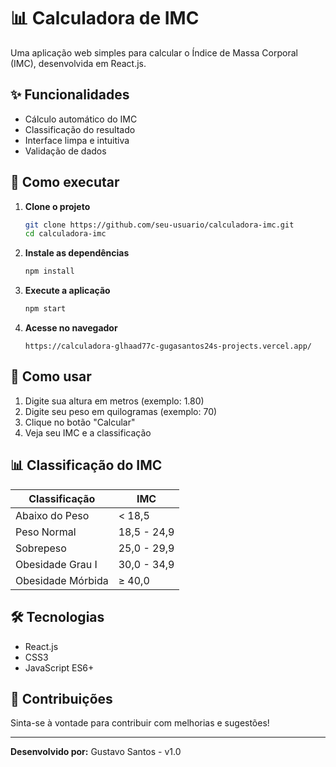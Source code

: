 # 📊 Calculadora de IMC

Uma aplicação web simples para calcular o Índice de Massa Corporal (IMC), desenvolvida em React.js.

## ✨ Funcionalidades

- Cálculo automático do IMC
- Classificação do resultado
- Interface limpa e intuitiva
- Validação de dados

## 🚀 Como executar

1. **Clone o projeto**
   ```bash
   git clone https://github.com/seu-usuario/calculadora-imc.git
   cd calculadora-imc
   ```

2. **Instale as dependências**
   ```bash
   npm install
   ```

3. **Execute a aplicação**
   ```bash
   npm start
   ```

4. **Acesse no navegador**
   ```
   https://calculadora-glhaad77c-gugasantos24s-projects.vercel.app/
   ```

## 📐 Como usar

1. Digite sua altura em metros (exemplo: 1.80)
2. Digite seu peso em quilogramas (exemplo: 70)
3. Clique no botão "Calcular"
4. Veja seu IMC e a classificação

## 📊 Classificação do IMC

| Classificação | IMC |
|---------------|-----|
| Abaixo do Peso | < 18,5 |
| Peso Normal | 18,5 - 24,9 |
| Sobrepeso | 25,0 - 29,9 |
| Obesidade Grau I | 30,0 - 34,9 |
| Obesidade Mórbida | ≥ 40,0 |

## 🛠️ Tecnologias

- React.js
- CSS3
- JavaScript ES6+


## 🤝 Contribuições

Sinta-se à vontade para contribuir com melhorias e sugestões!

---

**Desenvolvido por:** Gustavo Santos - v1.0